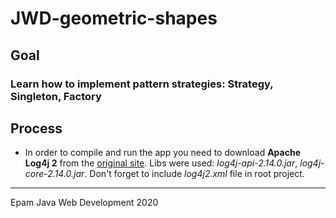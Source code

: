 # JWD-geometric-shapes

## Goal
### Learn how to implement pattern strategies: Strategy, Singleton, Factory

## Process
* In order to compile and run the app you need to download **Apache Log4j 2**  from the [original site](https://logging.apache.org/log4j/2.x/download.html).
Libs were used: *log4j-api-2.14.0.jar*, *log4j-core-2.14.0.jar*. Don't forget to include *log4j2.xml* file in root project.
----
Epam Java Web Development 2020
